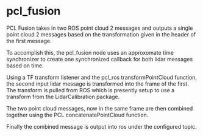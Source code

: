 # pcl_fusion

PCL Fusion takes in two ROS point cloud 2 messages and outputs a single point cloud 2 messages based on the transformation given in the header of the first message.

To accomplish this, the pcl_fusion node uses an approxomate time synchronizer to create one synchronized callback for both lidar messages based on time.

Using a TF transform listener and the pcl_ros transformPointCloud function, the second input lidar message is transformed into the frame of the first. The transform is pulled from ROS which is presently setup to use a transform from the LidarCalibration package.

The two point cloud messages, now in the same frame are then combined together using the PCL concatenatePointCloud function.

Finally the combined message is output into ros under the configured topic.